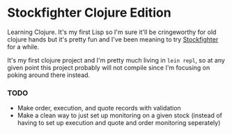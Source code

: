 # Stockfighter Clojure Edition

Learning Clojure. It's my first Lisp so I'm sure it'll be cringeworthy for old clojure hands but it's pretty fun and I've been meaning to try [Stockfighter](https://starfighter.readme.io/v1.0/docs) for a while.


It's my first clojure project and I'm pretty much living in `lein repl`, so at any given point this project probably will not compile since I'm focusing on poking around there instead.

### TODO

 * Make order, execution, and quote records with validation
 * Make a clean way to just set up monitoring on a given stock (instead of having to set up execution and quote and order monitoring seperately)